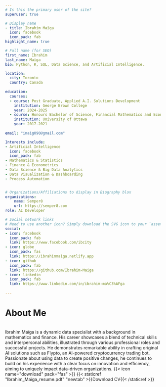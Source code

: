 ```yaml
---
# Is this the primary user of the site?
superuser: true

# Display name
- title: Ibrahim Maïga
  icon: facebook
  icon_pack: fab
highlight_name: true

# Full name (for SEO)
first_name: Ibrahim
last_name: Maïga
bio: Python, R, SQL, Data Science, and Artificial Intelligence.

location:
  city: Toronto
  country: Canada
  
education:
  courses:
  - course: Post Graduate, Applied A.I. Solutions Development
    institution: George Brown College
    year: 2024-2025
  - course: Honours Bachelor of Science, Financial Mathematics and Economics
    institution: University of Ottawa
    year: 2017-2021
    
email: "imaig090@gmail.com"

Interests include:  
- Artificial Intelligence
  icon: facebook
  icon_pack: fab
- Mathematics & Statistics
- Finance & Econometrics
- Data Science & Big Data Analytics
- Data Visualization & Dashboarding  
- Process Automation  


# Organizations/Affiliations to display in Biography blox
organizations:
    name: Semper8
    url: https://semper8.com
role: AI Developer

# Social network links
# Need to use another icon? Simply download the SVG icon to your `assets/media/icons/` folder.
social:
- icon: facebook
  icon_pack: fab
  link: https://www.facebook.com/ibcity
- icon: globe
  icon_pack: fas
  link: https://ibrahimmaiga.netlify.app
- icon: github
  icon_pack: fab
  link: https://github.com/Ibrahim-Maiga
- icon: linkedin
  icon_pack: fab
  link: https://www.linkedin.com/in/ibrahim-ma%C3%AFga
  
---
```


# About Me
<br>
Ibrahim Maïga is a dynamic data specialist with a background in mathematics and finance. His career showcases a blend of technical skills and interpersonal abilities, illustrated through various professional roles and successful projects. He demonstrates remarkable ability in crafting original AI solutions such as Flypto, an AI-powered cryptocurrency trading bot. Passionate about using data to create positive changes, he continues to build on his experience with a clear focus on innovation and efficiency, aiming to uniquely impact data-driven organizations.

<span class="btn btn-outline-primary btn-page-header btn-download">
  {{< icon name="download" pack="fas" >}} {{< staticref "Ibrahim_Maïga_resume.pdf" "newtab" >}}Download CV{{< /staticref >}}
</span>







